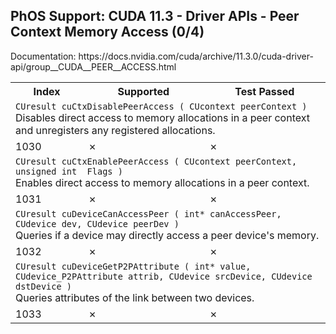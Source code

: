 <h2>PhOS Support: CUDA 11.3 - Driver APIs - Peer Context Memory Access (0/4)</h2>

<p>
Documentation: https://docs.nvidia.com/cuda/archive/11.3.0/cuda-driver-api/group__CUDA__PEER__ACCESS.html

<table>
<tr>
<th>Index</th>
<th>Supported</th>
<th>Test Passed</th>
</tr>

<tr>
<td colspan=3>
<code>CUresult cuCtxDisablePeerAccess ( CUcontext peerContext )</code><br>
Disables direct access to memory allocations in a peer context and unregisters any registered allocations.
</td>
</tr>
<tr>
<td>1030</td>
<td>✗</td>
<td>✗</td>
</tr>

<tr>
<td colspan=3>
<code>CUresult cuCtxEnablePeerAccess ( CUcontext peerContext, unsigned int  Flags )</code><br>
Enables direct access to memory allocations in a peer context.
</td>
</tr>
<tr>
<td>1031</td>
<td>✗</td>
<td>✗</td>
</tr>

<tr>
<td colspan=3>
<code>CUresult cuDeviceCanAccessPeer ( int* canAccessPeer, CUdevice dev, CUdevice peerDev )</code><br>
Queries if a device may directly access a peer device's memory.
</td>
</tr>
<tr>
<td>1032</td>
<td>✗</td>
<td>✗</td>
</tr>

<tr>
<td colspan=3>
<code>CUresult cuDeviceGetP2PAttribute ( int* value, CUdevice_P2PAttribute attrib, CUdevice srcDevice, CUdevice dstDevice )</code><br>
Queries attributes of the link between two devices.
</td>
</tr>
<tr>
<td>1033</td>
<td>✗</td>
<td>✗</td>
</tr>
</table>
